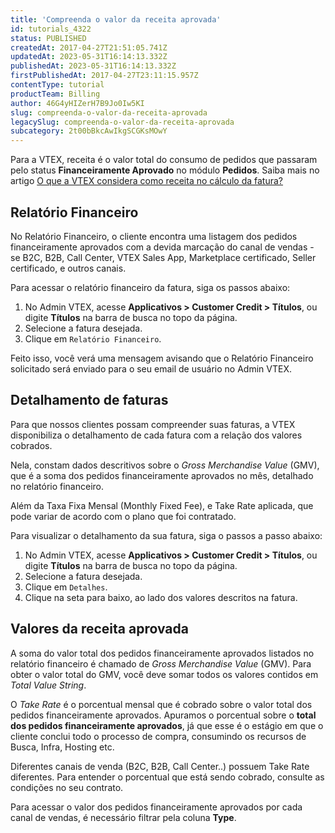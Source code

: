 ```yaml
---
title: 'Compreenda o valor da receita aprovada'
id: tutorials_4322
status: PUBLISHED
createdAt: 2017-04-27T21:51:05.741Z
updatedAt: 2023-05-31T16:14:13.332Z
publishedAt: 2023-05-31T16:14:13.332Z
firstPublishedAt: 2017-04-27T23:11:15.957Z
contentType: tutorial
productTeam: Billing
author: 46G4yHIZerH7B9Jo0Iw5KI
slug: compreenda-o-valor-da-receita-aprovada
legacySlug: compreenda-o-valor-da-receita-aprovada
subcategory: 2t00bBkcAwIkgSCGKsMOwY
---
```


Para a VTEX, receita é o valor total do consumo de pedidos que passaram pelo status **Financeiramente Aprovado** no módulo **Pedidos**. Saiba mais no artigo [O que a VTEX considera como receita no cálculo da fatura?](https://help.vtex.com/pt/tutorial/o-que-a-vtex-considera-como-receita-para-apuracao--58j4cfoXfisWyemASACwSq)

## Relatório Financeiro

No Relatório Financeiro, o cliente encontra uma listagem dos pedidos financeiramente aprovados com a devida marcação do canal de vendas - se B2C, B2B, Call Center, VTEX Sales App, Marketplace certificado, Seller certificado, e outros canais. 

Para acessar o relatório financeiro da fatura, siga os passos abaixo: 

1. No Admin VTEX, acesse **Applicativos > Customer Credit > Títulos**, ou digite **Títulos** na barra de busca no topo da página.
2. Selecione a fatura desejada.
3. Clique em `Relatório Financeiro`.

Feito isso, você verá uma mensagem avisando que o Relatório Financeiro solicitado será enviado para o seu email de usuário no Admin VTEX.

## Detalhamento de faturas

Para que nossos clientes possam compreender suas faturas, a VTEX disponibiliza o detalhamento de cada fatura com a relação dos valores cobrados.

Nela, constam dados descritivos sobre o _Gross Merchandise Value_ (GMV), que é a soma dos pedidos financeiramente aprovados no mês, detalhado no relatório financeiro. 

Além da Taxa Fixa Mensal (Monthly Fixed Fee), e Take Rate aplicada, que pode variar de acordo com o plano que foi contratado. 

Para visualizar o detalhamento da sua fatura, siga o passos a passo abaixo:

1. No Admin VTEX, acesse **Applicativos > Customer Credit > Títulos**, ou digite **Títulos** na barra de busca no topo da página.
2. Selecione a fatura desejada.
3. Clique em `Detalhes`.
4. Clique na seta para baixo, ao lado dos valores descritos na fatura.

## Valores da receita aprovada

A soma do valor total dos pedidos financeiramente aprovados listados no relatório financeiro é chamado de _Gross Merchandise Value_ (GMV). Para obter o valor total do GMV, você deve somar todos os valores contidos em _Total Value String_. 

O _Take Rate_ é o porcentual mensal que é cobrado sobre o valor total dos pedidos financeiramente aprovados. Apuramos o porcentual sobre o __total dos pedidos financeiramente aprovados__, já que esse é o estágio em que o cliente conclui todo o processo de compra, consumindo os recursos de Busca, Infra, Hosting etc.

Diferentes canais de venda (B2C, B2B, Call Center..) possuem Take Rate diferentes. Para entender o porcentual que está sendo cobrado, consulte as condições no seu contrato.

Para acessar o valor dos pedidos financeiramente aprovados por cada canal de vendas, é necessário filtrar pela coluna **Type**.


